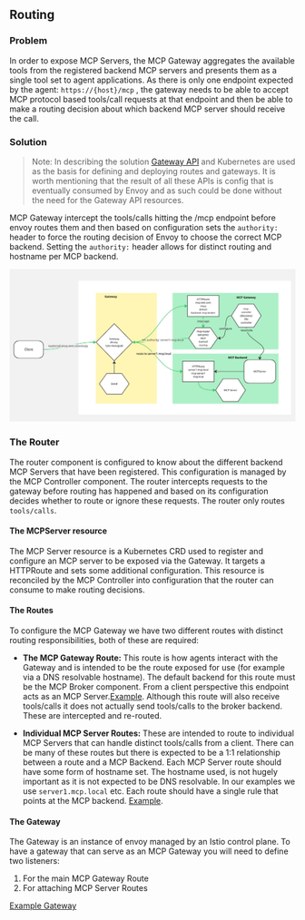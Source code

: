 ## Routing

### Problem

In order to expose MCP Servers, the MCP Gateway aggregates the available tools from the registered backend MCP servers and presents them as a single tool set to agent applications. As there is only one endpoint expected by the agent: `https://{host}/mcp` , the gateway needs to be able to accept MCP protocol based tools/call requests at that endpoint and then be able to make a routing decision about which backend MCP server should receive the call.


### Solution

> Note: In describing the solution [Gateway API](https://gateway-api.sigs.k8s.io/) and Kubernetes are used as the basis for defining and deploying routes and gateways. It is worth mentioning that the result of all these APIs is config that is eventually consumed by Envoy and as such could be done without the need for the Gateway API resources.

MCP Gateway intercept the tools/calls hitting the /mcp endpoint before envoy routes them and then based on configuration sets the `authority:` header to force the routing decision of Envoy to choose the correct MCP backend. Setting the `authority:` header allows for distinct routing and hostname per MCP backend.

![](./images/mcp-gateway-routing.jpg)


### The Router

The router component is configured to know about the different backend MCP Servers that have been registered. This configuration is managed by the MCP Controller component. The router intercepts requests to the gateway before routing has happened and based on its configuration decides whether to route or ignore these requests. The router only routes `tools/calls`.

#### The MCPServer resource

The MCP Server resource is a Kubernetes CRD used to register and configure an MCP server to be exposed via the Gateway. It targets a HTTPRoute and sets some additional configuration. This resource is reconciled by the MCP Controller into configuration that the router can consume to make routing decisions.

#### The Routes

To configure the MCP Gateway we have two different routes with distinct routing responsibilities, both of these are required:

- **The MCP Gateway Route:** This route is how agents interact with the Gateway and is intended to be the route exposed for use (for example via a DNS resolvable hostname). The default backend for this route must be the MCP Broker component. From a client perspective this endpoint acts as an MCP Server.[Example](../../config/mcp-system/httproute.yaml). Although this route will also receive tools/calls it does not actually send tools/calls to the broker backend. These are intercepted and re-routed.

- **Individual MCP Server Routes:** These are intended to route to individual MCP Servers that can handle distinct tools/calls from a client. There can be many of these routes but there is expected to be a 1:1 relationship between a route and a MCP Backend. Each MCP Server route should have some form of hostname set. The hostname used, is not hugely important as it is not expected to be DNS resolvable. In our examples we use `server1.mcp.local` etc. Each route should have a single rule that points at the MCP backend. [Example](../../config/test-servers/server1-httproute.yaml).


#### The Gateway

The Gateway is an instance of envoy managed by an Istio control plane. To have a gateway that can serve as an MCP Gateway you will need to define two listeners:

1) For the main MCP Gateway Route 
2) For attaching MCP Server Routes 

[Example Gateway](../../config/istio/gateway/gateway.yaml)
